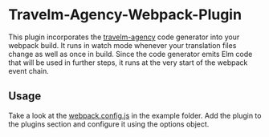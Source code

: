 # Travelm-Agency-Webpack-Plugin

This plugin incorporates the [travelm-agency](https://github.com/andreasewering/travelm-agency) code generator into your webpack build.
It runs in watch mode whenever your translation files change as well as once in build.
Since the code generator emits Elm code that will be used in further steps, it
runs at the very start of the webpack event chain.

## Usage

Take a look at the [webpack.config.js](example/webpack.config.js) in the example folder. 
Add the plugin to the plugins section and configure it using the options object. 

